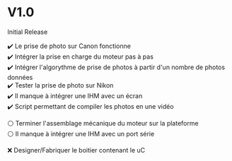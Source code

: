 # V1.0
Initial Release

✔️ Le prise de photo sur Canon fonctionne  
✔️ Intégrer la prise en charge du moteur pas à pas  
✔️ Intégrer l'algorythme de prise de photos à partir d'un nombre de photos données   
✔️ Tester la prise de photo sur Nikon   
✔️ Il manque à intégrer une IHM avec un écran  
✔️ Script permettant de compiler les photos en une vidéo

⚪️ Terminer l'assemblage mécanique du moteur sur la plateforme  
⚪️ Il manque à intégrer une IHM avec un port série  

❌ Designer/Fabriquer le boitier contenant le uC  
